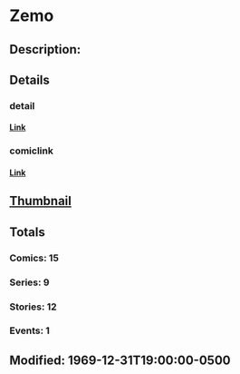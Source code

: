 # Zemo
## Description: 
## Details
### detail
#### [Link](http://marvel.com/characters/2665/zemo?utm_campaign=apiRef&utm_source=225578a89fc76f3d20fbffda5d17a88d)
### comiclink
#### [Link](http://marvel.com/comics/characters/1010780/zemo?utm_campaign=apiRef&utm_source=225578a89fc76f3d20fbffda5d17a88d)
## [Thumbnail](http://i.annihil.us/u/prod/marvel/i/mg/b/40/image_not_available.jpg)
## Totals
### Comics: 15
### Series: 9
### Stories: 12
### Events: 1
## Modified: 1969-12-31T19:00:00-0500